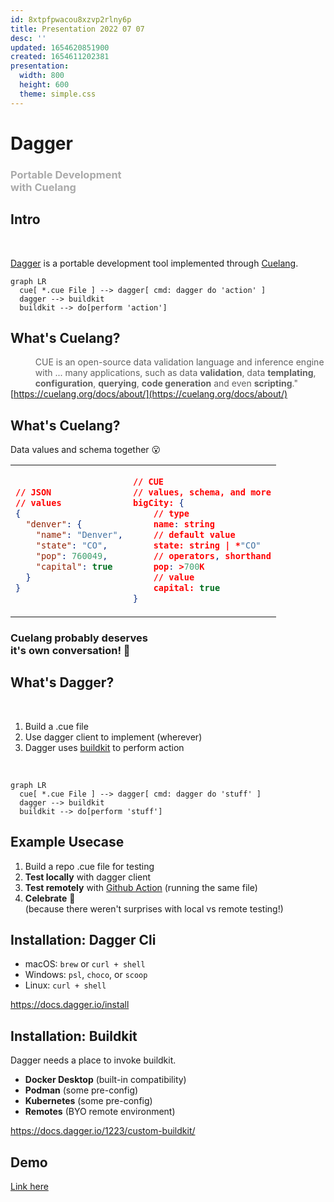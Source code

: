 ```yaml
---
id: 8xtpfpwacou8xzvp2rlny6p
title: Presentation 2022 07 07
desc: ''
updated: 1654620851900
created: 1654611202381
presentation:
  width: 800
  height: 600
  theme: simple.css
---
```


<!-- slide -->

# Dagger

### <span style="color:#aaa; text-align:center;">Portable Development <br> with Cuelang</span>

<!-- slide -->

## Intro

<br>

[Dagger](https://github.com/dagger/dagger) is a portable development tool implemented through [Cuelang](https://github.com/cue-lang/cue).
<br>

```mermaid
graph LR
  cue[ *.cue File ] --> dagger[ cmd: dagger do 'action' ]
  dagger --> buildkit
  buildkit --> do[perform 'action']
```

<!-- slide -->

## What's Cuelang?

> <span style="text-align:left;float:left;"> CUE is an open-source data validation language and inference engine with ... many applications, such as data __validation__, data __templating__, __configuration__, __querying__, __code generation__ and even __scripting__."</span>

[https://cuelang.org/docs/about/](https://cuelang.org/docs/about/)

<!-- slide -->

## What's Cuelang?

Data values and schema together 😮
<table>
<tr>
<td>

```json
// JSON
// values
{ 
  "denver": {
    "name": "Denver",
    "state": "CO",
    "pop": 760049,
    "capital": true
  }
}
```

</td>
<td>

```json
// CUE
// values, schema, and more
bigCity: {
    // type
    name: string
    // default value
    state: string | *"CO"
    // operators, shorthand
    pop: >700K
    // value
    capital: true
}
```

</td>
</tr>
</table>

<!-- slide -->

### Cuelang probably deserves <br> it's own conversation! 🙂

<!-- slide -->

## What's Dagger?

<br>

1. Build a .cue file
1. Use dagger client to implement (wherever)
1. Dagger uses [buildkit](https://github.com/moby/buildkit) to perform action
<br>

```mermaid
graph LR
  cue[ *.cue File ] --> dagger[ cmd: dagger do 'stuff' ]
  dagger --> buildkit
  buildkit --> do[perform 'stuff']
```

<!-- slide -->

## Example Usecase

1. Build a repo .cue file for testing
1. __Test locally__ with dagger client
1. __Test remotely__ with [Github Action](https://github.com/dagger/dagger-for-github) (running the same file)
1. __Celebrate__ 🥳 <br>(because there weren't surprises with local vs remote testing!)

<!-- slide -->

## Installation: __Dagger Cli__

- macOS: `brew` or `curl + shell`
- Windows: `psl`, `choco`, or `scoop`
- Linux: `curl + shell`

<https://docs.dagger.io/install>

<!-- slide -->

## Installation: __Buildkit__

Dagger needs a place to invoke buildkit.

- __Docker Desktop__ (built-in compatibility)
- __Podman__ (some pre-config)
- __Kubernetes__ (some pre-config)
- __Remotes__ (BYO remote environment)

<https://docs.dagger.io/1223/custom-buildkit/>

<!-- slide -->

## Demo

[Link here]()
